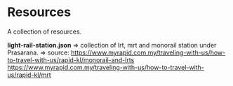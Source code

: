 # Resources
A collection of resources.

**light-rail-station.json**
=> collection of lrt, mrt and monorail station under Prasarana.
=> source: 
https://www.myrapid.com.my/traveling-with-us/how-to-travel-with-us/rapid-kl/monorail-and-lrts
https://www.myrapid.com.my/traveling-with-us/how-to-travel-with-us/rapid-kl/mrt